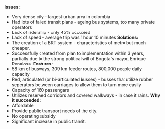 **Issues:**
- Very dense city - largest urban area in colombia
- Had lots of failed transit plans - ageing bus systems, too many private operators
- Lack of ridership - only 45% occupied
- Lack of speed - average trip was 1 hour 10 minutes
**Solutions:**
- The creation of a BRT system - characteristics of metro but much cheaper. 
- Successfully created from plan to implementation within 3 years, partially due to the strong political will of Bogota's mayor, Enrique Penalosa.
**Features:**
- 58 km of busways, 309 km feeder routes, 800,000 people daily capacity
- Red, articulated (or bi-articulated busses) - busses that utilize rubber seperators between carriages to allow them to turn more easily
- Capacity of 160 passengars
- Utilizes reserved corridors and covered walkways - in case it rains.
**Why it succeeded:**
- Affordable
- Provide public transport needs of the city.
- No operating subsidy
- Significant increase in public transit.

